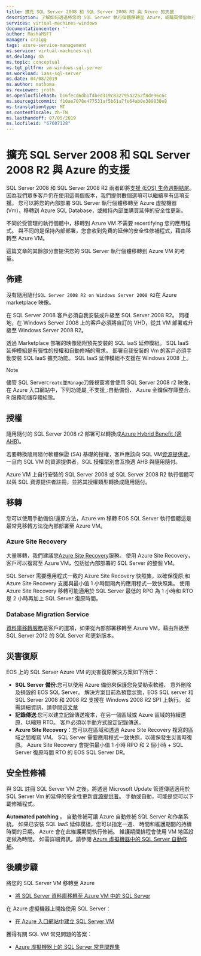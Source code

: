 ```yaml
---
title: 擴充 SQL Server 2008 和 SQL Server 2008 R2 與 Azure 的支援
description: 了解如何透過將您的 SQL Server 執行個體移轉至 Azure，或購買保留執行個體內部的延伸的支援擴充 SQL Server 2008 和 SQL Server 2008 R2 的支援。
services: virtual-machines-windows
documentationcenter: ''
author: MashaMSFT
manager: craigg
tags: azure-service-management
ms.service: virtual-machines-sql
ms.devlang: na
ms.topic: conceptual
ms.tgt_pltfrm: vm-windows-sql-server
ms.workload: iaas-sql-server
ms.date: 04/08/2019
ms.author: mathoma
ms.reviewer: jroth
ms.openlocfilehash: b16fecd6db1f4bed319c832795a2252f8de96c6c
ms.sourcegitcommit: f10ae7078e477531af5b61a7fe64ab0e389830e8
ms.translationtype: MT
ms.contentlocale: zh-TW
ms.lasthandoff: 07/05/2019
ms.locfileid: "67607128"
---
```

# <a name="extend-support-for-sql-server-2008-and-sql-server-2008-r2-with-azure"></a>擴充 SQL Server 2008 和 SQL Server 2008 R2 與 Azure 的支援

SQL Server 2008 和 SQL Server 2008 R2 兩者即將[支援 (EOS) 生命週期結尾](https://www.microsoft.com/sql-server/sql-server-2008)。 因為我們眾多客戶仍在使用這兩個版本，我們提供數個選項可以繼續享有這項支援。 您可以將您的內部部署 SQL Server 執行個體移轉至 Azure 虛擬機器 (Vm)，移轉到 Azure SQL Database，或維持內部並購買延伸的安全性更新。

不同於受管理的執行個體中，移轉到 Azure VM 不需要 recertifying 您的應用程式。 與不同的是保持內部部署，您會收到免費的延伸的安全性修補程式，藉由移轉至 Azure VM。

這篇文章的其餘部分會提供您的 SQL Server 執行個體移轉到 Azure VM 的考量。

## <a name="provisioning"></a>佈建

沒有隨用隨付`SQL Server 2008 R2 on Windows Server 2008 R2`在 Azure marketplace 映像。

在 SQL Server 2008 客戶必須自我安裝或升級至 SQL Server 2008 R2。 同樣地，在 Windows Server 2008 上的客戶必須將自訂的 VHD，從其 VM 部署或升級至 Windows Server 2008 R2。

透過 Marketplace 部署的映像隨附預先安裝的 SQL IaaS 延伸模組。 SQL IaaS 延伸模組是有彈性的授權和自動修補的需求。 部署自我安裝的 Vm 的客戶必須手動安裝 SQL IaaS 擴充功能。 SQL IaaS 延伸模組不支援在 Windows 2008 上。

  > [!NOTE]
  > 儘管 SQL Server`Create`並`Manage`刀鋒視窗將會使用 SQL Server 2008 r2 映像，在 Azure 入口網站中，下列功能屬_不支援_:自動備份、 Azure 金鑰保存庫整合、 R 服務和儲存體組態。

## <a name="licensing"></a>授權
隨用隨付的 SQL Server 2008 r2 部署可以轉換成[Azure Hybrid Benefit (適 AHB)](https://azure.microsoft.com/pricing/hybrid-benefit/)。

若要轉換隨用隨付軟體保證 (SA) 基礎的授權，客戶應該向 SQL VM[資源提供者](virtual-machines-windows-sql-register-with-resource-provider.md)。 一旦向 SQL VM 的資源提供者，SQL 授權型別會互換適 AHB 與隨用隨付。

Azure VM 上自行安裝的 SQL Server 2008 或 SQL Server 2008 R2 執行個體可以與 SQL 資源提供者註冊，並將其授權類型轉換成隨用隨付。

## <a name="migration"></a>移轉
您可以使用手動備份/還原方法，Azure vm 移轉 EOS SQL Server 執行個體這是最常見移轉方法從內部部署至 Azure VM。

### <a name="azure-site-recovery"></a>Azure Site Recovery

大量移轉，我們建議您[Azure Site Recovery](/azure/site-recovery/site-recovery-overview)服務。 使用 Azure Site Recovery，客戶可以複寫至 Azure VM，包括從內部部署的 SQL Server 的整個 VM。

SQL Server 需要應用程式一致的 Azure Site Recovery 快照集，以確保復原;和 Azure Site Recovery 支援與最小值 1 小時間隔內的應用程式一致快照集。 使用 Azure Site Recovery 移轉可能適用於 SQL Server 最低的 RPO 為 1 小時和 RTO 是 2 小時再加上 SQL Server 復原時間。

### <a name="database-migration-service"></a>Database Migration Service

[資料庫移轉服務](/azure/dms/dms-overview)是客戶的選項，如果從內部部署移轉至 Azure VM，藉由升級至 SQL Server 2012 的 SQL Server 和更新版本。

## <a name="disaster-recovery"></a>災害復原

EOS 上的 SQL Server Azure VM 的災害復原解決方案如下所示：

- **SQL Server 備份**:您可以使用 Azure 備份來保護您免受勒索軟體、 意外刪除及損毀的 EOS SQL Server。 解決方案目前為預覽狀態，EOS SQL server 和 SQL Server 2008 和 2008 R2 支援在 Windows 2008 R2 SP1 上執行。 如需詳細資訊，請參閱這[文章](https://docs.microsoft.com/azure/backup/backup-azure-sql-database#support-for-sql-server-2008-and-sql-server-2008-r2)
- **記錄傳送**:您可以建立記錄傳送複本，在另一個區域或 Azure 區域的持續還原，以縮短 RTO。 客戶必須以手動方式設定記錄傳送。
- **Azure Site Recovery**：您可以在區域和透過 Azure Site Recovery 複寫的區域之間複寫 VM。 SQL Server 需要應用程式一致快照，以確保發生災害時復原。 Azure Site Recovery 會提供最小值 1 小時 RPO 和 2 個小時 + SQL Server 復原時間 RTO 的 EOS SQL Server DR。

## <a name="security-patching"></a>安全性修補
與 SQL 註冊 SQL Server VM 之後，將透過 Microsoft Update 管道傳遞適用於 SQL Server Vm 的延伸的安全性更新[資源提供者](virtual-machines-windows-sql-register-with-resource-provider.md)。 手動或自動，可能是您可以下載修補程式。

**Automated patching** 。 自動修補可讓 Azure 自動修補 SQL Server 和作業系統。 如果已安裝 SQL IaaS 延伸模組，您可以指定一週、 時間和維護期間的持續時間的日期。 Azure 會在此維護期間執行修補。 維護期間排程會使用 VM 地區設定做為時間。  如需詳細資訊，請參閱 [Azure 虛擬機器中的 SQL Server 自動修補](virtual-machines-windows-sql-automated-patching.md)。


## <a name="next-steps"></a>後續步驟

將您的 SQL Server VM 移轉至 Azure

* [將 SQL Server 資料庫移轉至 Azure VM 中的 SQL Server](virtual-machines-windows-migrate-sql.md)

在 Azure 虛擬機器上開始使用 SQL Server：

* [在 Azure 入口網站中建立 SQL Server VM](quickstart-sql-vm-create-portal.md)

獲得有關 SQL VM 常見問題的答案：

* [Azure 虛擬機器上的 SQL Server 常見問題集](virtual-machines-windows-sql-server-iaas-faq.md)
